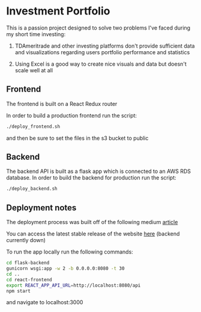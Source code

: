 # Investment Portfolio

This is a passion project designed to solve two problems I've faced during my short time investing:

1. TDAmeritrade and other investing platforms don't provide sufficient data and visualizations regarding users portfolio performance and statistics

2. Using Excel is a good way to create nice visuals and data but doesn't scale well at all

## Frontend

The frontend is built on a React Redux router

In order to build a production frontend run the script:
```bash
./deploy_frontend.sh
```
and then be sure to set the files in the s3 bucket to public

## Backend

The backend API is built as a flask app which is connected to an AWS RDS database.
 In order to build the backend for production run the script:
 
 ```bash
./deploy_backend.sh 
```

## Deployment notes

The deployment process was built off of the following medium [article](https://adamraudonis.medium.com/how-to-deploy-a-website-on-aws-with-docker-flask-react-from-scratch-d0845ebd9da4)

You can access the latest stable release of the website [here](https://d34dkp2lqieu89.cloudfront.net/) (backend currently down)

To run the app locally run the following commands:

```bash
cd flask-backend
gunicorn wsgi:app -w 2 -b 0.0.0.0:8080 -t 30
cd ..
cd react-frontend
export REACT_APP_API_URL=http://localhost:8080/api
npm start
```

and navigate to localhost:3000
